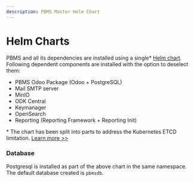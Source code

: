 ```yaml
---
description: PBMS Master Helm Chart
---
```


# Helm Charts

PBMS and all its dependencies are installed using a single\* [Helm chart](https://github.com/OpenG2P/openg2p-social-registry-deployment/tree/develop/charts). Following dependent components are installed with the option to deselect them:

* PBMS Odoo Package (Odoo + PostgreSQL)
* Mail SMTP server
* MinIO
* ODK Central
* Keymanager
* OpenSearch
* Reporting (Reporting Framework + Reporting Init)

\* The chart has been split into parts to address the Kubernetes ETCD limitation. [Learn more >>](https://docs.openg2p.org/deployment/helm-charts#helm-chart-size-limitation)

### Database <a href="#database" id="database"></a>

Postgresql is installed as part of the above chart in the same namespace. The default database created is `pbmsdb`.
